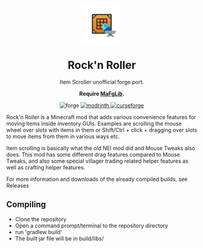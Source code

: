 <center><div align="center">

<img height="100" src="icon/400x400.png" width="100"/>

# Rock'n Roller

Item Scroller unofficial forge port.

**Require [MaFgLib](https://github.com/ThinkingStudios/MaLiLib-Forge).**

<img alt="forge" height="56" src="https://cdn.jsdelivr.net/npm/@intergrav/devins-badges@3/assets/cozy/supported/forge_vector.svg">

<a href="https://modrinth.com/mod/rocknroller">
<img alt="modrinth" height="56" src="https://cdn.jsdelivr.net/npm/@intergrav/devins-badges@3/assets/cozy/available/modrinth_vector.svg">
</a>
<a href="https://www.curseforge.com/minecraft/mc-mods/rockn-roller">
<img alt="curseforge" height="56" src="https://cdn.jsdelivr.net/npm/@intergrav/devins-badges@3/assets/cozy/available/curseforge_vector.svg">
</a>

</div></center>

Rock'n Roller is a Minecraft mod that adds various 
convenience features for moving items inside inventory GUIs. Examples are scrolling the mouse wheel over 
slots with items in them or Shift/Ctrl + click + dragging over slots to move items from them in various 
ways etc.

Item scrolling is basically what the old NEI mod did and Mouse Tweaks also does.
This mod has some different drag features compared to Mouse Tweaks, and also some special
villager trading related helper features as well as crafting helper features.

For more information and downloads of the already compiled builds, see Releases

## Compiling
- Clone the repository
- Open a command prompt/terminal to the repository directory
- run 'gradlew build'
- The built jar file will be in build/libs/